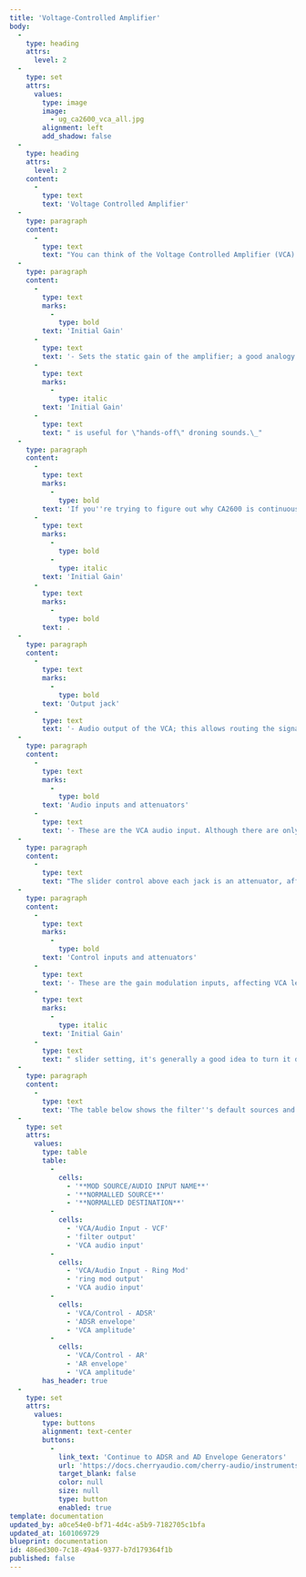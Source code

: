 ```yaml
---
title: 'Voltage-Controlled Amplifier'
body:
  -
    type: heading
    attrs:
      level: 2
  -
    type: set
    attrs:
      values:
        type: image
        image:
          - ug_ca2600_vca_all.jpg
        alignment: left
        add_shadow: false
  -
    type: heading
    attrs:
      level: 2
    content:
      -
        type: text
        text: 'Voltage Controlled Amplifier'
  -
    type: paragraph
    content:
      -
        type: text
        text: "You can think of the Voltage Controlled Amplifier (VCA) as a \"gate\" to start, stop, and shape the volume of audio or control signals. Applying a simple gate voltage will abruptly open and close the VCA; the CV output of an envelope generator allows shaping of audio and control signals with more finesse.\_"
  -
    type: paragraph
    content:
      -
        type: text
        marks:
          -
            type: bold
        text: 'Initial Gain'
      -
        type: text
        text: '- Sets the static gain of the amplifier; a good analogy would be opening a faucet. For standard instrument-type sounds, you''ll likely leave this set to minimum, and use AR and ADSR envelope generators CV''s to control the VCA. Turning up the '
      -
        type: text
        marks:
          -
            type: italic
        text: 'Initial Gain'
      -
        type: text
        text: " is useful for \"hands-off\" droning sounds.\_"
  -
    type: paragraph
    content:
      -
        type: text
        marks:
          -
            type: bold
        text: 'If you''re trying to figure out why CA2600 is continuously making noise and won''t shut up, the first thing to check is VCA '
      -
        type: text
        marks:
          -
            type: bold
          -
            type: italic
        text: 'Initial Gain'
      -
        type: text
        marks:
          -
            type: bold
        text: .
  -
    type: paragraph
    content:
      -
        type: text
        marks:
          -
            type: bold
        text: 'Output jack'
      -
        type: text
        text: '- Audio output of the VCA; this allows routing the signal anywhere desired. The LED next to the jack lights to indicate signal level.'
  -
    type: paragraph
    content:
      -
        type: text
        marks:
          -
            type: bold
        text: 'Audio inputs and attenuators'
      -
        type: text
        text: '- These are the VCA audio input. Although there are only two jack inputs, CA-2600''s unlimited mult jacks allow an unlimited number of sources to be routed to the amplifier. '
  -
    type: paragraph
    content:
      -
        type: text
        text: "The slider control above each jack is an attenuator, affecting the amount of the normalled source, or if a cable is plugged into the jack, the amount of the signal from the patched source.\_"
  -
    type: paragraph
    content:
      -
        type: text
        marks:
          -
            type: bold
        text: 'Control inputs and attenuators'
      -
        type: text
        text: '- These are the gain modulation inputs, affecting VCA level. These work additively with the '
      -
        type: text
        marks:
          -
            type: italic
        text: 'Initial Gain'
      -
        type: text
        text: " slider setting, it's generally a good idea to turn it down to zero when using mod sources. The slider control above each jack is an attenuator, affecting the amount of the normalled source, or if a cable is plugged into the jack, the amount of the signal from the patched source.\_"
  -
    type: paragraph
    content:
      -
        type: text
        text: 'The table below shows the filter''s default sources and destinations.'
  -
    type: set
    attrs:
      values:
        type: table
        table:
          -
            cells:
              - '**MOD SOURCE/AUDIO INPUT NAME**'
              - '**NORMALLED SOURCE**'
              - '**NORMALLED DESTINATION**'
          -
            cells:
              - 'VCA/Audio Input - VCF'
              - 'filter output'
              - 'VCA audio input'
          -
            cells:
              - 'VCA/Audio Input - Ring Mod'
              - 'ring mod output'
              - 'VCA audio input'
          -
            cells:
              - 'VCA/Control - ADSR'
              - 'ADSR envelope'
              - 'VCA amplitude'
          -
            cells:
              - 'VCA/Control - AR'
              - 'AR envelope'
              - 'VCA amplitude'
        has_header: true
  -
    type: set
    attrs:
      values:
        type: buttons
        alignment: text-center
        buttons:
          -
            link_text: 'Continue to ADSR and AD Envelope Generators'
            url: 'https://docs.cherryaudio.com/cherry-audio/instruments/ca2600/env-gen'
            target_blank: false
            color: null
            size: null
            type: button
            enabled: true
template: documentation
updated_by: a0ce54e0-bf71-4d4c-a5b9-7182705c1bfa
updated_at: 1601069729
blueprint: documentation
id: 486ed300-7c18-49a4-9377-b7d179364f1b
published: false
---
```

